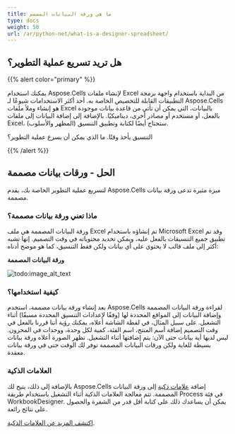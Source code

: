```yaml
---
title: ما هي ورقة البيانات المصمم
type: docs
weight: 50
url: /ar/python-net/what-is-a-designer-spreadsheet/
---
```


## **هل تريد تسريع عملية التطوير؟**

{{% alert color="primary" %}}

يمكنك استخدام Aspose.Cells لإنشاء ملفات Excel من البداية باستخدام واجهة برمجة التطبيقات القابلة للتخصيص الخاصة به. أحد أكثر الاستخدامات شيوعًا لـ Aspose.Cells هو إنشاء وملأ ملفات Excel بالبيانات، التي يمكن أن تأتي من قاعدة بيانات موجودة بالفعل، أو مستخدم أو مصادر أخرى، ديناميكيًا. بالإضافة إلى إضافة البيانات إلى ملفات Excel، ستحتاج أيضًا لكتابة وتطبيق التنسيق (المظهر والأسلوب).

التنسيق يأخذ وقتًا. ما الذي يمكن أن يسرع عملية التطوير؟

{{% /alert %}}

## **الحل - ورقات بيانات مصممة**

لتسريع عملية التطوير الخاصة بك، يقدم Aspose.Cells ميزة مثيرة تدعى ورقة بيانات مصممة.

### **ماذا تعني ورقة بيانات مصممة؟**

ورقة البيانات المصممة هي ملف Excel تم إنشاؤه باستخدام Microsoft Excel وقد تم تطبيق جميع التنسيقات بالفعل عليه، ويمكن تحديد محتوياته في وقت التصميم. إنها تشبه أكثر إلى ملف قالب لا يحتوي على أي بيانات ولكن فقط التنسيق، كما هو موضح أدناه:

**ورقة البيانات المصممة**

![todo:image_alt_text](what-is-a-designer-spreadsheet_1.png)

### **كيفية استخدامها؟**

بعد إنشاء ورقة بيانات مصممة، استخدم Aspose.Cells لقراءة ورقة البيانات المصممة وإضافة البيانات إلى المواقع المحددة لها (وفقًا لإعدادات التنسيق المحددة مسبقًا) أثناء التشغيل. على سبيل المثال، في لقطة الشاشة أعلاه، يمكنك رؤية أننا قررنا بالفعل في وقت التصميم إضافة أسم المنتج، اسم الفئة، كمية لكل وحدة، ووحدات في المخزون. ليس لديها أية بيانات حتى الآن: يتم إضافتها أثناء التشغيل. تظهر الصورة أعلاه ورقة بيانات بسيطة للغاية ولكن ورقات البيانات المصممة توفر لك الوقت حتى في ورقة بيانات معقدة.

### **العلامات الذكية**

بالإضافة إلى ذلك، يتيح لك Aspose.Cells إضافة [علامات ذكية](/cells/ar/python-net/smart-markers/) إلى ورقة البيانات المصممة. تتم معالجة العلامات الذكية أثناء التشغيل باستخدام طريقة Process في فئة WorkbookDesigner. يمكن أن يساعدك ذلك على كتابة أقل قدر من الشفرة والحصول على نتائج رائعة.

[اكتشف المزيد عن العلامات الذكية](/cells/ar/python-net/smart-markers/).
